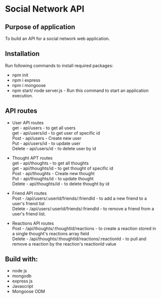 # Social Network API

## Purpose of application
To build an API for a social network web application.

## Installation
Run following commands to install required packages:

* npm init 
* npm i express 
* npm i mongoose
* npm start/ node server.js - Run this command to start an application execution.

## API routes
* User API routes  
  get - api/users - to get all users  
  get - api/users/id - to get user of specific id  
  Post - api/users - Create new user  
  Put - api/users/id - to update user  
  Delete - api/users/id - to delete user by id  

* Thought APT routes  
  get - api/thoughts - to get all thoughts  
  get - api/thoughts/id - to get thought of specific id  
  Post - api/thoughts - Create new thought  
  Put - api/thoughts/id - to update thought  
  Delete - api/thoughts/id - to delete thought by id  

* Friend API routes  
  Post - /api/users/:userId/friends/:friendId - to add a new friend to a user's friend list  
  Delete - /api/users/:userId/friends/:friendId - to remove a friend from a user's friend list.  

* Reactions API routes  
  Post - /api/thoughts/:thoughtId/reactions - to create a reaction stored in a single thought's reactions array field  
  Delete - /api/thoughts/:thoughtId/reactions/:reactionId - to pull and remove a reaction by the reaction's reactionId value  



## Build with:
* node js
* mongodb
* express js
* Javascript
* Mongoose ODM
